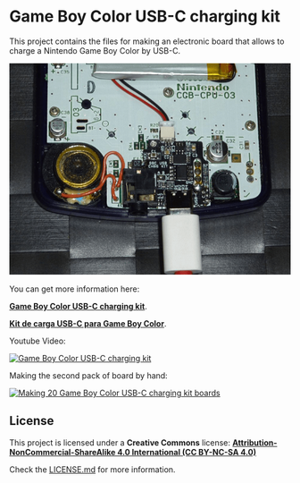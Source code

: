 # Game Boy Color USB-C charging kit

This project contains the files for making an electronic board that allows to charge a Nintendo Game Boy Color by USB-C.

![Game Boy Color USB-C charging kit](https://raw.githubusercontent.com/giltesa/Game-Boy-Color-USB-C-charging-kit/master/banner.png)


You can get more information here:

[**Game Boy Color USB-C charging kit**](https://giltesa.com/en/2020/12/17/game-boy-color-usb-c-charging-kit).

[**Kit de carga USB-C para Game Boy Color**](https://giltesa.com/2020/12/17/kit-de-carga-usb-c-para-game-boy-color).


Youtube Video:

[![Game Boy Color USB-C charging kit](https://img.youtube.com/vi/vwyqkQ_spI8/0.jpg)](https://www.youtube.com/watch?v=vwyqkQ_spI8)


Making the second pack of board by hand:

[![Making 20 Game Boy Color USB-C charging kit boards](https://img.youtube.com/vi/QD3lMJURSQE/0.jpg)](https://www.youtube.com/watch?v=QD3lMJURSQE)


## License

This project is licensed under a **Creative Commons** license:
**[Attribution-NonCommercial-ShareAlike 4.0 International (CC BY-NC-SA 4.0) ](https://creativecommons.org/licenses/by-nc-sa/4.0/)**

Check the [LICENSE.md](LICENSE.md) for more information.